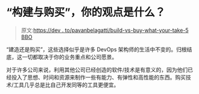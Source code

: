 # “构建与购买”，你的观点是什么？

> 原文:[https://dev . to/pavanbelagatti/build-vs-buy-what-your-take-5 BBO](https://dev.to/pavanbelagatti/build-vs-buy-what-is-your-take-5bbo)

“建造还是购买”，这些选择似乎是许多 DevOps 架构师的生活中不变的。归根结底，这一切都取决于你的业务重点和公司愿景。

对于许多公司来说，利用其他公司已经创造的软件/技术是有意义的，因为他们已经投入了思想、时间和资源来制作一些有能力、有弹性和高性能的东西。购买技术/工具几乎总是比自己开发同等的工具更便宜。